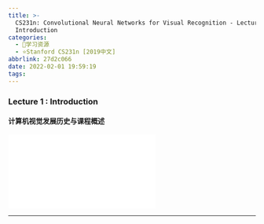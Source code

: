 ```yaml
---
title: >-
  CS231n: Convolutional Neural Networks for Visual Recognition - Lecture 1
  Introduction
categories:
  - 🌙学习资源
  - ⭐Stanford CS231n [2019中文]
abbrlink: 27d2c066
date: 2022-02-01 19:59:19
tags:
---
```


### Lecture 1 : Introduction

#### 计算机视觉发展历史与课程概述

<iframe src="//player.bilibili.com/player.html?aid=86713932&bvid=BV1K7411W7So&cid=148249804&page=1" scrolling="no" border="0" frameborder="no" framespacing="0" allowfullscreen="true"> </iframe>

<!--more-->

***
